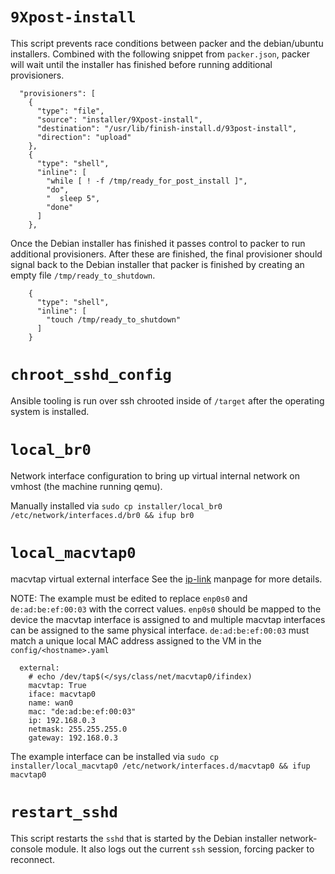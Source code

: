 # `9Xpost-install`
This script prevents race conditions between packer and the debian/ubuntu
installers. Combined with the following snippet from `packer.json`, packer
will wait until the installer has finished before running additional
provisioners.

```
  "provisioners": [
    {
      "type": "file",
      "source": "installer/9Xpost-install",
      "destination": "/usr/lib/finish-install.d/93post-install",
      "direction": "upload"
    },
    {
      "type": "shell",
      "inline": [
        "while [ ! -f /tmp/ready_for_post_install ]",
        "do",
        "  sleep 5",
        "done"
      ]
    },
```

Once the Debian installer has finished it passes control to packer to run
additional provisioners. After these are finished, the final provisioner
should signal back to the Debian installer that packer is finished by creating
an empty file `/tmp/ready_to_shutdown`.

```
    {
      "type": "shell",
      "inline": [
        "touch /tmp/ready_to_shutdown"
      ]
    }
```

# `chroot_sshd_config`
Ansible tooling is run over ssh chrooted inside of `/target` after the
operating system is installed.

# `local_br0`
Network interface configuration to bring up virtual internal network on
vmhost (the machine running qemu).

Manually installed via
`sudo cp installer/local_br0 /etc/network/interfaces.d/br0 && ifup br0`

# `local_macvtap0`
macvtap virtual external interface
See the [ip-link](man:ip-link(8)) manpage for more details.

NOTE: The example must be edited to replace `enp0s0` and `de:ad:be:ef:00:03`
with the correct values.
`enp0s0` should be mapped to the device the macvtap interface is assigned to
and multiple macvtap interfaces can be assigned to the same physical interface.
`de:ad:be:ef:00:03` must match a unique local MAC address assigned to the VM in the
`config/<hostname>.yaml`

```
  external:
    # echo /dev/tap$(</sys/class/net/macvtap0/ifindex)
    macvtap: True
    iface: macvtap0
    name: wan0
    mac: "de:ad:be:ef:00:03"
    ip: 192.168.0.3
    netmask: 255.255.255.0
    gateway: 192.168.0.3
```

The example interface can be installed via
`sudo cp installer/local_macvtap0 /etc/network/interfaces.d/macvtap0 && ifup macvtap0`

# `restart_sshd`
This script restarts the `sshd` that is started by the Debian installer
network-console module. It also logs out the current `ssh` session, forcing
packer to reconnect.
